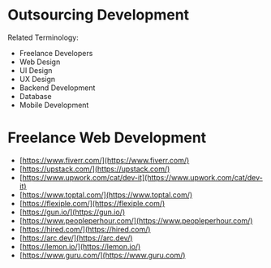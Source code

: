 # Outsourcing Development

Related Terminology:

- Freelance Developers
- Web Design
- UI Design
- UX Design
- Backend Development
- Database
- Mobile Development

# Freelance Web Development

- [https://www.fiverr.com/](https://www.fiverr.com/)
- [https://upstack.com/](https://upstack.com/)
- [https://www.upwork.com/cat/dev-it](https://www.upwork.com/cat/dev-it)
- [https://www.toptal.com/](https://www.toptal.com/)
- [https://flexiple.com/](https://flexiple.com/)
- [https://gun.io/](https://gun.io/)
- [https://www.peopleperhour.com/](https://www.peopleperhour.com/)
- [https://hired.com/](https://hired.com/)
- [https://arc.dev/](https://arc.dev/)
- [https://lemon.io/](https://lemon.io/)
- [https://www.guru.com/](https://www.guru.com/)